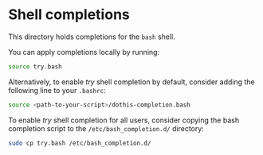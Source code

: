 # Shell completions

This directory holds completions for the `bash` shell.

You can apply completions locally by running:

```Bash
source try.bash
```

Alternatively, to enable *try* shell completion by default, consider adding the following line to your `.bashrc`:
```Bash
source <path-to-your-script>/dothis-completion.bash
```

To enable *try* shell completion for all users,
consider copying the bash completion script to the `/etc/bash_completion.d/` directory:
```Bash
sudo cp try.bash /etc/bash_completion.d/
```
